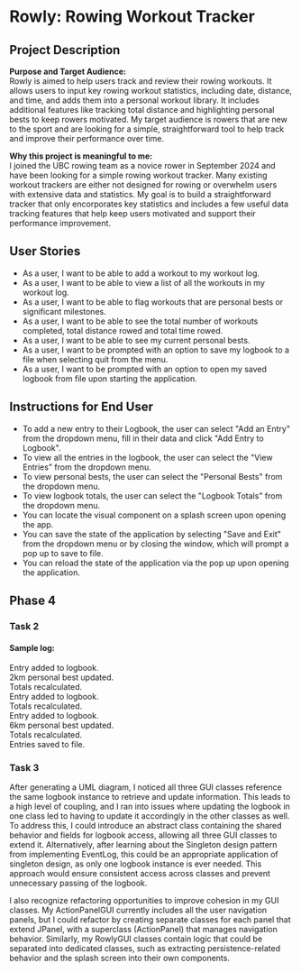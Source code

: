 # Rowly: Rowing Workout Tracker

## Project Description

**Purpose and Target Audience:**  
Rowly is aimed to help users track and review their rowing workouts. It allows users to input key rowing workout statistics, including date, distance, and time, and adds them into a personal workout library. It includes additional features like tracking total distance and highlighting personal bests to keep rowers motivated. My target audience is rowers that are new to the sport and are looking for a simple, straightforward tool to help track and improve their performance over time.

**Why this project is meaningful to me:**  
I joined the UBC rowing team as a novice rower in September 2024 and have been looking for a simple rowing workout tracker. Many existing workout trackers are either not designed for rowing or overwhelm users with extensive data and statistics. My goal is to build a straightforward tracker that only encorporates key statistics and includes a few useful data tracking features that help keep users motivated and support their performance improvement.

## User Stories

- As a user, I want to be able to add a workout to my workout log.
- As a user, I want to be able to view a list of all the workouts in my workout log.
- As a user, I want to be able to flag workouts that are personal bests or significant milestones.
- As a user, I want to be able to see the total number of workouts completed, total distance rowed and total time rowed.
- As a user, I want to be able to see my current personal bests. 
- As a user, I want to be prompted with an option to save my logbook to a file when selecting quit from the menu.
- As a user, I want to be prompted with an option to open my saved logbook from file upon starting the application. 

## Instructions for End User

- To add a new entry to their Logbook, the user can select "Add an Entry" from the dropdown menu, fill in their data and click "Add Entry to Logbook".
- To view all the entries in the logbook, the user can select the "View Entries" from the dropdown menu.
- To view personal bests, the user can select the "Personal Bests" from the dropdown menu.
- To view logbook totals, the user can select the "Logbook Totals" from the dropdown menu.
- You can locate the visual component on a splash screen upon opening the app.
- You can save the state of the application by selecting "Save and Exit" from the dropdown menu or by closing the window,  which will prompt a pop up to save to file.
- You can reload the state of the application via the pop up upon opening the application.

## Phase 4
### Task 2
#### Sample log:  
Entry added to logbook.  
2km personal best updated.  
Totals recalculated.  
Entry added to logbook.  
Totals recalculated.  
Entry added to logbook.  
6km personal best updated.  
Totals recalculated.  
Entries saved to file.   

### Task 3
After generating a UML diagram, I noticed all three GUI classes reference the same logbook instance to retrieve and update information. This leads to a high level of coupling, and I ran into issues where updating the logbook in one class led to having to update it accordingly in the other classes as well. To address this, I could introduce an abstract class containing the shared behavior and fields for logbook access, allowing all three GUI classes to extend it. Alternatively, after learning about the Singleton design pattern from implementing EventLog, this could be an appropriate application of singleton design, as only one logbook instance is ever needed. This approach would ensure consistent access across classes and prevent unnecessary passing of the logbook.

I also recognize refactoring opportunities to improve cohesion in my GUI classes. My ActionPanelGUI currently includes all the user navigation panels, but I could refactor by creating separate classes for each panel that extend JPanel, with a superclass (ActionPanel) that manages navigation behavior. Similarly, my RowlyGUI classes contain logic that could be separated into dedicated classes, such as extracting persistence-related behavior and the splash screen into their own components.




 